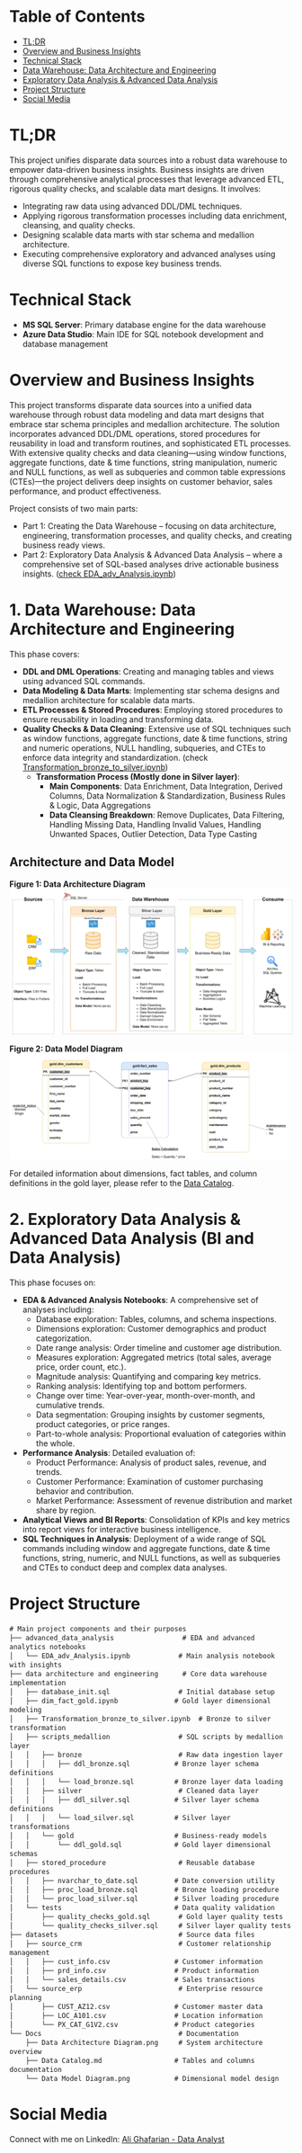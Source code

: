 # Table of Contents
- [TL;DR](#tldr)
- [Overview and Business Insights](#overview-and-business-insights)
- [Technical Stack](#technical-stack)
- [Data Warehouse: Data Architecture and Engineering](#1-data-warehouse-data-architecture-and-engineering)
- [Exploratory Data Analysis & Advanced Data Analysis](#2-exploratory-data-analysis--advanced-data-analysis-bi-and-data-analysis)
- [Project Structure](#project-structure)
- [Social Media](#social-media)

# TL;DR
This project unifies disparate data sources into a robust data warehouse to empower data-driven business insights. Business insights are driven through comprehensive analytical processes that leverage advanced ETL, rigorous quality checks, and scalable data mart designs. It involves:
- Integrating raw data using advanced DDL/DML techniques.
- Applying rigorous transformation processes including data enrichment, cleansing, and quality checks.
- Designing scalable data marts with star schema and medallion architecture.
- Executing comprehensive exploratory and advanced analyses using diverse SQL functions to expose key business trends.

# Technical Stack
- **MS SQL Server**: Primary database engine for the data warehouse
- **Azure Data Studio**: Main IDE for SQL notebook development and database management

# Overview and Business Insights
This project transforms disparate data sources into a unified data warehouse through robust data modeling and data mart designs that embrace star schema principles and medallion architecture. The solution incorporates advanced DDL/DML operations, stored procedures for reusability in load and transform routines, and sophisticated ETL processes. With extensive quality checks and data cleaning—using window functions, aggregate functions, date & time functions, string manipulation, numeric and NULL functions, as well as subqueries and common table expressions (CTEs)—the project delivers deep insights on customer behavior, sales performance, and product effectiveness.

Project consists of two main parts:
- Part 1: Creating the Data Warehouse – focusing on data architecture, engineering, transformation processes, and quality checks, and creating business ready views.
- Part 2: Exploratory Data Analysis & Advanced Data Analysis – where a comprehensive set of SQL-based analyses drive actionable business insights.
([check EDA_adv_Analysis.ipynb](advanced_data_analysis/EDA_adv_Analysis.ipynb))

# 1. Data Warehouse: Data Architecture and Engineering
This phase covers:
- **DDL and DML Operations**: Creating and managing tables and views using advanced SQL commands.
- **Data Modeling & Data Marts**: Implementing star schema designs and medallion architecture for scalable data marts.
- **ETL Processes & Stored Procedures**: Employing stored procedures to ensure reusability in loading and transforming data.
- **Quality Checks & Data Cleaning**: Extensive use of SQL techniques such as window functions, aggregate functions, date & time functions, string and numeric operations, NULL handling, subqueries, and CTEs to enforce data integrity and standardization.
(check [Transformation_bronze_to_silver.ipynb](data%20architecture%20and%20engineering/Transformation_bronze_to_silver.ipynb))
    - **Transformation Process (Mostly done in Silver layer)**:
        - **Main Components**: Data Enrichment, Data Integration, Derived Columns, Data Normalization & Standardization, Business Rules & Logic, Data Aggregations
        - **Data Cleansing Breakdown**: Remove Duplicates, Data Filtering, Handling Missing Data, Handling Invalid Values, Handling Unwanted Spaces, Outlier Detection, Data Type Casting

## Architecture and Data Model
<!-- Added image titles -->
**Figure 1: Data Architecture Diagram**  
![Data Architecture Diagram](Docs/Data%20Architecture%20Diagram.png)

**Figure 2: Data Model Diagram**
![Data Model Diagram](Docs/Data%20Model%20Diagram.png)

For detailed information about dimensions, fact tables, and column definitions in the gold layer, please refer to the [Data Catalog](Docs/Data%20Catalog.md).

# 2. Exploratory Data Analysis & Advanced Data Analysis (BI and Data Analysis)
This phase focuses on:
- **EDA & Advanced Analysis Notebooks**: A comprehensive set of analyses including:
   - Database exploration: Tables, columns, and schema inspections.
   - Dimensions exploration: Customer demographics and product categorization.
   - Date range analysis: Order timeline and customer age distribution.
   - Measures exploration: Aggregated metrics (total sales, average price, order count, etc.).
   - Magnitude analysis: Quantifying and comparing key metrics.
   - Ranking analysis: Identifying top and bottom performers.
   - Change over time: Year-over-year, month-over-month, and cumulative trends.
   - Data segmentation: Grouping insights by customer segments, product categories, or price ranges.
   - Part-to-whole analysis: Proportional evaluation of categories within the whole.
- **Performance Analysis**: Detailed evaluation of:
    - Product Performance: Analysis of product sales, revenue, and trends.
    - Customer Performance: Examination of customer purchasing behavior and contribution.
    - Market Performance: Assessment of revenue distribution and market share by region.
- **Analytical Views and BI Reports**: Consolidation of KPIs and key metrics into report views for interactive business intelligence.
- **SQL Techniques in Analysis**: Deployment of a wide range of SQL commands including window and aggregate functions, date & time functions, string, numeric, and NULL functions, as well as subqueries and CTEs to conduct deep and complex data analyses.

# Project Structure
```
# Main project components and their purposes
├── advanced_data_analysis                 # EDA and advanced analytics notebooks
│   └── EDA_adv_Analysis.ipynb            # Main analysis notebook with insights
├── data architecture and engineering      # Core data warehouse implementation
│   ├── database_init.sql                 # Initial database setup
│   ├── dim_fact_gold.ipynb              # Gold layer dimensional modeling
│   ├── Transformation_bronze_to_silver.ipynb  # Bronze to silver transformation
│   ├── scripts_medallion                 # SQL scripts by medallion layer
│   │   ├── bronze                        # Raw data ingestion layer
│   │   │   ├── ddl_bronze.sql           # Bronze layer schema definitions
│   │   │   └── load_bronze.sql          # Bronze layer data loading
│   │   ├── silver                        # Cleaned data layer
│   │   │   ├── ddl_silver.sql           # Silver layer schema definitions
│   │   │   └── load_silver.sql          # Silver layer transformations
│   │   └── gold                         # Business-ready models
│   │       └── ddl_gold.sql             # Gold layer dimensional schemas
│   ├── stored_procedure                  # Reusable database procedures
│   │   ├── nvarchar_to_date.sql         # Date conversion utility
│   │   ├── proc_load_bronze.sql         # Bronze loading procedure
│   │   └── proc_load_silver.sql         # Silver loading procedure
│   └── tests                            # Data quality validation
│       ├── quality_checks_gold.sql       # Gold layer quality tests
│       └── quality_checks_silver.sql     # Silver layer quality tests
├── datasets                              # Source data files
│   ├── source_crm                        # Customer relationship management
│   │   ├── cust_info.csv                # Customer information
│   │   ├── prd_info.csv                 # Product information
│   │   └── sales_details.csv            # Sales transactions
│   └── source_erp                        # Enterprise resource planning
│       ├── CUST_AZ12.csv                # Customer master data
│       ├── LOC_A101.csv                 # Location information
│       └── PX_CAT_G1V2.csv              # Product categories
└── Docs                                  # Documentation
    ├── Data Architecture Diagram.png     # System architecture overview
    ├── Data Catalog.md                  # Tables and columns documentation
    └── Data Model Diagram.png           # Dimensional model design
```

# Social Media
Connect with me on LinkedIn: [Ali Ghafarian - Data Analyst](https://www.linkedin.com/in/ali-ghafarian-data-analyst)
